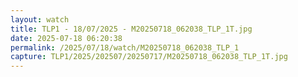 ```yaml
---
layout: watch
title: TLP1 - 18/07/2025 - M20250718_062038_TLP_1T.jpg
date: 2025-07-18 06:20:38
permalink: /2025/07/18/watch/M20250718_062038_TLP_1
capture: TLP1/2025/202507/20250717/M20250718_062038_TLP_1T.jpg
---
```

